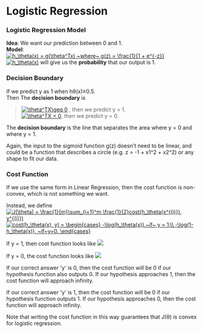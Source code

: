# Logistic Regression
### Logistic Regression Model <br>
**Idea**: We want our prediction between 0 and 1.<br>
**Model**:<br>
 <a href="https://www.codecogs.com/eqnedit.php?latex=h_\theta(x)&space;=&space;g(\theta^Tx)&space;~where~&space;g(z)&space;=&space;\frac{1}{1&space;&plus;&space;e^{-z}}" target="_blank"><img src="https://latex.codecogs.com/gif.latex?h_\theta(x)&space;=&space;g(\theta^Tx)&space;~where~&space;g(z)&space;=&space;\frac{1}{1&space;&plus;&space;e^{-z}}" title="h_\theta(x) = g(\theta^Tx) ~where~ g(z) = \frac{1}{1 + e^{-z}}" /></a> <br>
<a href="https://www.codecogs.com/eqnedit.php?latex=h_\theta(x)" target="_blank"><img src="https://latex.codecogs.com/gif.latex?h_\theta(x)" title="h_\theta(x)" /></a> will give us the **probability** that our output is 1.

### Decision Boundary <br>
If we predict y as 1 when hθ(x)≥0.5.<br>
 Then The **decision boundary** is <br>
> <a href="https://www.codecogs.com/eqnedit.php?latex=\theta^TX\geq&space;0" target="_blank"><img src="https://latex.codecogs.com/gif.latex?\theta^TX\geq&space;0" title="\theta^TX\geq 0" /></a>  , then we predict y = 1.<br>
>  <a href="https://www.codecogs.com/eqnedit.php?latex=\theta^TX&space;<&space;0" target="_blank"><img src="https://latex.codecogs.com/gif.latex?\theta^TX&space;<&space;0" title="\theta^TX < 0" /></a>, then we predict y = 0.

The **decision boundary** is the line that separates the area where y = 0 and where y = 1.

Again, the input to the sigmoid function g(z) doesn't need to be linear, and could be a function that describes a circle (e.g. z = -1 + x1^2 + x2^2​) or any shape to fit our data.

### Cost Function<br>

If we use the same form in Linear Regression, then the cost function is non-convex, which is not something we want.

Instead, we define<br>
<a href="https://www.codecogs.com/eqnedit.php?latex=J(\theta)&space;=&space;\frac{1}{m}\sum_{i=1}^m&space;\frac{1}{2}cost(h_\theta(x^{(i)}),&space;y^{(i)})" target="_blank"><img src="https://latex.codecogs.com/gif.latex?J(\theta)&space;=&space;\frac{1}{m}\sum_{i=1}^m&space;\frac{1}{2}cost(h_\theta(x^{(i)}),&space;y^{(i)})" title="J(\theta) = \frac{1}{m}\sum_{i=1}^m \frac{1}{2}cost(h_\theta(x^{(i)}), y^{(i)})" /></a><br>
<a href="https://www.codecogs.com/eqnedit.php?latex=cost(h_\theta(x),&space;y)&space;=&space;\begin{cases}&space;-\log(h_\theta(x)),~if~&space;y&space;=&space;1;\\&space;-\log(1-h_\theta(x)),&space;~if~y=0.&space;\end{cases}" target="_blank"><img src="https://latex.codecogs.com/gif.latex?cost(h_\theta(x),&space;y)&space;=&space;\begin{cases}&space;-\log(h_\theta(x)),~if~&space;y&space;=&space;1;\\&space;-\log(1-h_\theta(x)),&space;~if~y=0.&space;\end{cases}" title="cost(h_\theta(x), y) = \begin{cases} -\log(h_\theta(x)),~if~ y = 1;\\ -\log(1-h_\theta(x)), ~if~y=0. \end{cases}" /></a>

If y = 1, then cost function looks like
![](https://d3c33hcgiwev3.cloudfront.net/imageAssetProxy.v1/Q9sX8nnxEeamDApmnD43Fw_1cb67ecfac77b134606532f5caf98ee4_Logistic_regression_cost_function_positive_class.png?expiry=1568073600000&hmac=eFsagYpqa-lGR_ORNA5tQmfNaijQgQKneUheJlYwmzE)

If y = 0, the cost function looks like
![](https://d3c33hcgiwev3.cloudfront.net/imageAssetProxy.v1/Ut7vvXnxEead-BJkoDOYOw_f719f2858d78dd66d80c5ec0d8e6b3fa_Logistic_regression_cost_function_negative_class.png?expiry=1568073600000&hmac=x49tgPnwfducHkzt3e_TRkm22MbFKuOSAcDY20KhyBI)

If our correct answer 'y' is 0, then the cost function will be 0 if our hypothesis function also outputs 0. If our hypothesis approaches 1, then the cost function will approach infinity.

If our correct answer 'y' is 1, then the cost function will be 0 if our hypothesis function outputs 1. If our hypothesis approaches 0, then the cost function will approach infinity.

Note that writing the cost function in this way guarantees that J(θ) is convex for logistic regression.
